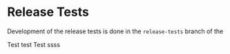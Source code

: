 # Release Tests

Development of the release tests is done in the `release-tests` branch of the


Test
test
Test
ssss
